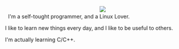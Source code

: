 <div align="center">  
    <img src="https://readme-typing-svg.herokuapp.com?font=Fira+Code&weight=500&size=40&pause=1000&color=00A6ED&center=true&vCenter=true&width=560&height=70&lines=Hello%21+I%27m+Astro☄%21+%F0%9F%91%8B">  
  </div> 
I'm a self-tought programmer, and a Linux Lover.

I like to learn new things every day, and I like to be useful to others.

I'm actually learning C/C++.
